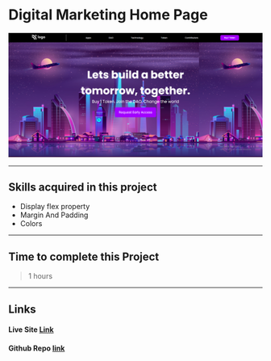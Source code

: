 # Digital Marketing Home Page

![Image](./cryoto-landing-page.PNG)

---

## Skills acquired in this project


- Display flex property
- Margin And Padding
- Colors


---

## Time to complete this Project

> 1 hours

---

## Links

#### Live Site [Link](https://digital-marketing-page.netlify.app/)

#### Github Repo [link](https://github.com/zubair-shabir/digital-marketing-page.git)